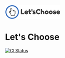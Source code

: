 <img height="46" src="https://raw.githubusercontent.com/rostyk-begey/LetsChoose/development/packages/client-next/src/assets/icons/logo.png">

# Let's Choose
<a href="https://github.com/rostyk-begey/LetsChoose/actions?query=branch%3Adevelopment+workflow%3Aci"><img alt="CI Status" src="https://github.com/rostyk-begey/LetsChoose/actions/workflows/ci.yml/badge.svg"></a>
